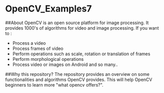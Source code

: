 # OpenCV_Examples7
##About
OpenCV is an open source platform for image processing. It provides 1000's of algorithms for video and image processing. If you want to :
* Process a video
* Process frames of video
* Perform operations such as scale, rotation or translation of frames
* Perform morphological operations
* Process video or images on Android
and so many..

##Why this repository?
The repository provides an overview on some functionalities and algorithms OpenCV provides. This will help OpenCV beginners 
to learn more "what opencv offers?".
